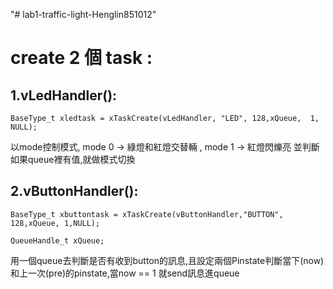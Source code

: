 "# lab1-traffic-light-Henglin851012" 

# create 2 個 task :

## 1.vLedHandler():
```c=
BaseType_t xledtask = xTaskCreate(vLedHandler, "LED", 128,xQueue,  1, NULL);
```
  以mode控制模式, mode 0 -> 綠燈和紅燈交替輛 , mode 1 -> 紅燈閃爍亮
  並判斷如果queue裡有值,就做模式切換

## 2.vButtonHandler():
```c=
BaseType_t xbuttontask = xTaskCreate(vButtonHandler,"BUTTON", 128,xQueue, 1,NULL);

QueueHandle_t xQueue;
```
  用一個queue去判斷是否有收到button的訊息,且設定兩個Pinstate判斷當下(now)和上一次(pre)的pinstate,當now == 1 就send訊息進queue
